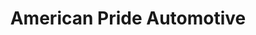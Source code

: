 ---
title: "American Pride Automotive"
url: /york-county/american-pride-automotive/
shop: Autowerkstatt
---